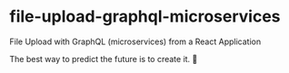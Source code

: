 # file-upload-graphql-microservices

File Upload with GraphQL (microservices) from a React Application

<!-- INSPIRATIONAL_QUOTE_START -->
The best way to predict the future is to create it.
🦄
<!-- INSPIRATIONAL_QUOTE_END -->
